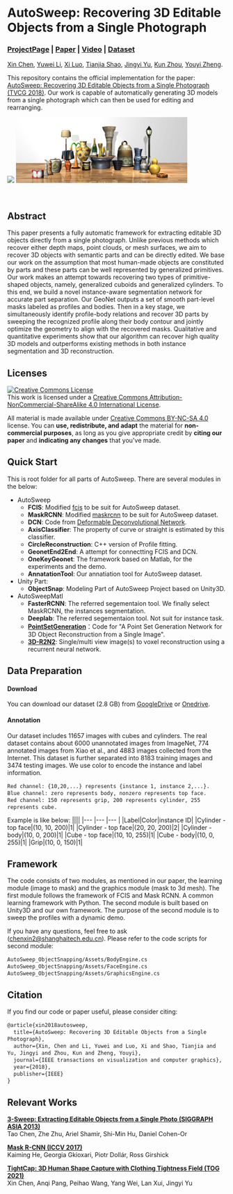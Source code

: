 # AutoSweep: Recovering 3D Editable Objects from a Single Photograph
### [ProjectPage](https://chenxin.tech/AutoSweep.html) | [Paper](https://arxiv.org/abs/2005.13312) | [Video](xxxx) |  [Dataset](https://drive.google.com/file/d/1O62Tp-2pPncuKD8oKbkP_WZJcbj-f_ik/view?usp=sharing)
[Xin Chen](https://chenxin.tech/), [Yuwei Li](http://liyuwei.cc/), [Xi Luo](http://luoxi.tech/), [Tianjia Shao](http://tianjiashao.com/), [Jingyi Yu](http://vic.shanghaitech.edu.cn/vrvc/en/people/jingyi-yu/), [Kun Zhou](http://kunzhou.net/), [Youyi Zheng](http://youyizheng.net/).</br>


This repository contains the official implementation for the paper: [AutoSweep: Recovering 3D Editable Objects from a Single Photograph (TVCG 2018)](https://arxiv.org/abs/2005.13312). Our work
is capable of automatically generating 3D models from a single photograph which can then be used for editing and rearranging.<br>
<p float="left">
  <img src="./image/video.gif" width="251" />
  <img src="./image/AutoSweep_tesar.jpg" width="394" /> 
</p>
<br>

## Abstract
This paper presents a fully automatic framework for extracting editable 3D objects directly from a single photograph. Unlike previous methods which recover either depth maps, point clouds, or mesh surfaces, we aim to recover 3D objects with semantic parts and can be directly edited. We base our work on the assumption that most human-made objects are constituted by parts and these parts can be well represented by generalized primitives. Our work makes an attempt towards recovering two types of primitive-shaped objects, namely, generalized cuboids and generalized cylinders. To this end, we build a novel instance-aware segmentation network for accurate part separation. Our GeoNet outputs a set of smooth part-level masks labeled as profiles and bodies. Then in a key stage, we simultaneously identify profile-body relations and recover 3D parts by sweeping the recognized profile along their body contour and jointly optimize the geometry to align with the recovered masks. Qualitative and quantitative experiments show that our algorithm can recover high quality 3D models and outperforms existing methods in both instance segmentation and 3D reconstruction.

## Licenses
<a rel="license" href="http://creativecommons.org/licenses/by-nc-sa/4.0/"><img alt="Creative Commons License" style="border-width:0" src="https://i.creativecommons.org/l/by-nc-sa/4.0/80x15.png" /></a><br />This work is licensed under a <a rel="license" href="http://creativecommons.org/licenses/by-nc-sa/4.0/">Creative Commons Attribution-NonCommercial-ShareAlike 4.0 International License</a>.

All material is made available under [Creative Commons BY-NC-SA 4.0](https://creativecommons.org/licenses/by-nc-sa/4.0/legalcode) license. You can **use, redistribute, and adapt** the material for **non-commercial purposes**, as long as you give appropriate credit by **citing our paper** and **indicating any changes** that you've made.

## Quick Start
This is root folder for all parts of AutoSweep. There are several modules in the below:

- AutoSweep
	- **FCIS**: Modified [fcis](https://github.com/msracver/FCIS) to be suit for AutoSweep dataset.
	- **MaskRCNN**: Modified [maskrcnn](https://github.com/TuSimple/mx-maskrcnn) to be suit for AutoSweep dataset.
	- **DCN**: Code from [Deformable Deconvolutional Network](https://github.com/msracver/Deformable-ConvNets).
	- **AxisClassifier**: The property of curve or straight is estimated by this classifier.
	- **CircleReconstruction**: C++ version of Profile fitting.
	- **GeonetEnd2End**: A attempt for connectting FCIS and DCN.
	- **OneKeyGeonet**: The framework based on Matlab, for the experiments and the demo.
	- **AnnatationTool**: Our annatiation tool for AutoSweep dataset.
- Unity Part:
	- **ObjectSnap**: Modeling Part of AutoSweep Project based on Unity3D.
- AutoSweepMatl
	- **FasterRCNN**: The referred segementaion tool. We finally select MaskRCNN, the instances segmentation.
	- **Deeplab**: The referred segementaion tool. Not suit for instance task.
	- **[PointSetGeneration](https://github.com/fanhqme/PointSetGeneration)**：Code for "A Point Set Generation Network for 3D Object Reconstruction from a Single Image".
	- **[3D-R2N2](https://github.com/chrischoy/3D-R2N2)**: Single/multi view image(s) to voxel reconstruction using a recurrent neural network.

## Data Preparation
#### Download
You can download our dataset (2.8 GB) from [GoogleDrive](https://drive.google.com/file/d/1O62Tp-2pPncuKD8oKbkP_WZJcbj-f_ik/view?usp=sharing) or [Onedrive](https://1drv.ms/u/s!AsWCggO4PIEBnJ03gUFbEytQErI8Nw?e=f9Iwkl).

#### Annotation
Our dataset includes 11657 images with cubes and cylinders. The real dataset contains about 6000 unannotated images from ImageNet, 774 annotated images from Xiao et al., and 4883 images collected from the Internet. This dataset is further separated into 8183 training images and 3474 testing images. We use color to encode the instance and label information.
```
Red channel: {10,20,...} represents {instance 1, instance 2,...}.
Blue channel: zero represents body, nonzero represents top face.
Red channel: 150 represents grip, 200 represents cylinder, 255 represents cube.
```
Example is like below:
||||
|--- |--- |--- |
|Label|Color|instance ID|
|Cylinder - top face|(10, 10, 200)|1|
|Cylinder - top face|(20, 20, 200)|2|
|Cylinder - body|(10, 0, 200)|1|
|Cube - top face|(10, 10, 255)|1|
|Cube - body|(10, 0, 255)|1|
|Grip|(10, 0, 150)|1|

## Framework
The code consists of two modules, as mentioned in our paper, the learning module (image to mask) and the graphics module (mask to 3d mesh). The first module follows the framework of FCIS and Mask RCNN. A common learning framework with Python. The second module is built based on Unity3D and our own framework. The purpose of the second module is to sweep the profiles with a dynamic demo.

If you have any questions, feel free to ask (chenxin2@shanghaitech.edu.cn). Please refer to the code scripts for second module: 
```
AutoSweep_ObjectSnapping/Assets/BodyEngine.cs
AutoSweep_ObjectSnapping/Assets/FaceEngine.cs
AutoSweep_ObjectSnapping/Assets/GraphicsEngine.cs
```

## Citation
If you find our code or paper useful, please consider citing:
```
@article{xin2018autosweep,
  title={AutoSweep: Recovering 3D Editable Objects from a Single Photograph},
  author={Xin, Chen and Li, Yuwei and Luo, Xi and Shao, Tianjia and Yu, Jingyi and Zhou, Kun and Zheng, Youyi},
  journal={IEEE transactions on visualization and computer graphics},
  year={2018},
  publisher={IEEE}
}
```

## Relevant Works
[**3-Sweep: Extracting Editable Objects from a Single Photo (SIGGRAPH ASIA 2013)**](https://cg.cs.tsinghua.edu.cn/3sweep/)<br>
Tao Chen, Zhe Zhu, Ariel Shamir, Shi-Min Hu, Daniel Cohen-Or

[**Mask R-CNN (ICCV 2017)**](https://arxiv.org/abs/1703.06870)<br>
Kaiming He, Georgia Gkioxari, Piotr Dollár, Ross Girshick

[**TightCap: 3D Human Shape Capture with Clothing Tightness Field (TOG 2021)**](https://arxiv.org/abs/1904.02601)<br>
Xin Chen, Anqi Pang, Peihao Wang, Yang Wei, Lan Xui, Jingyi Yu